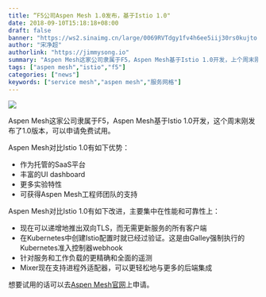 ```yaml
---
title: “F5公司Aspen Mesh 1.0发布，基于Istio 1.0"
date: 2018-09-10T15:18:18+08:00
draft: false
banner: "https://ws2.sinaimg.cn/large/0069RVTdgy1fv4h6ee5iij30rs0kujto.jpg"
author: "宋净超"
authorlink: "https://jimmysong.io"
summary: "Aspen Mesh这家公司隶属于F5，Aspen Mesh基于Istio 1.0开发，上个周末刚发布了1.0版本，可以申请免费试用。"
tags: ["aspen mesh","istio","f5"]
categories: ["news"]
keywords: ["service mesh","aspen mesh","服务网格"]
---
```


![](https://ws4.sinaimg.cn/large/0069RVTdgy1fv4a5pt7z6j30ki0fuab3.jpg)

Aspen Mesh这家公司隶属于F5，Aspen Mesh基于Istio 1.0开发，这个周末刚发布了1.0版本，可以申请免费试用。

Aspen Mesh对比Istio 1.0有如下优势：

- 作为托管的SaaS平台
- 丰富的UI dashboard
- 更多实验特性
- 可获得Aspen Mesh工程师团队的支持

Aspen Mesh对比Istio 1.0有如下改进，主要集中在性能和可靠性上：

- 现在可以递增地推出双向TLS，而无需更新服务的所有客户端
- 在Kubernetes中创建Istio配置时就已经过验证。这是由Galley强制执行的Kubernetes准入控制器webhook
- 针对服务和工作负载的更精确和全面的遥测
- Mixer现在支持进程外适配器，可以更轻松地与更多的后端集成

想要试用的话可以去[Aspen Mesh官网](https://aspenmesh.io)上申请。
